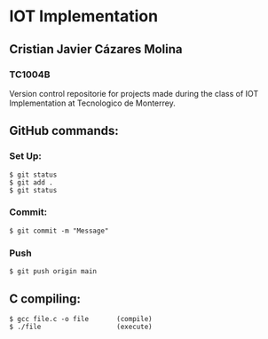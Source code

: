 # IOT Implementation
## Cristian Javier Cázares Molina
### TC1004B

Version control repositorie for projects made during the class of IOT Implementation at Tecnologico de Monterrey.

## GitHub commands:
### Set Up:
```
$ git status
$ git add .
$ git status
```
### Commit:
```
$ git commit -m "Message"
```
### Push
```
$ git push origin main
```

## C compiling:
```
$ gcc file.c -o file       (compile)
$ ./file                   (execute)
```